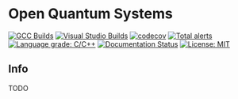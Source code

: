 # Open Quantum Systems

[![GCC Builds](https://travis-ci.org/GillianGrayson/oqs.svg?branch=master)](https://travis-ci.org/GillianGrayson/oqs)
[![Visual Studio Builds](https://ci.appveyor.com/api/projects/status/51smge2isehk6ge6?svg=true)](https://ci.appveyor.com/project/GillianGrayson/oqs)
[![codecov](https://codecov.io/gh/GillianGrayson/oqs/branch/master/graph/badge.svg)](https://codecov.io/gh/GillianGrayson/oqs)
[![Total alerts](https://img.shields.io/lgtm/alerts/g/GillianGrayson/oqs.svg?logo=lgtm&logoWidth=18)](https://lgtm.com/projects/g/GillianGrayson/oqs/alerts/)
[![Language grade: C/C++](https://img.shields.io/lgtm/grade/cpp/g/GillianGrayson/oqs.svg?logo=lgtm&logoWidth=18)](https://lgtm.com/projects/g/GillianGrayson/oqs/context:cpp)
[![Documentation Status](https://readthedocs.org/projects/oqs/badge/?version=latest)](https://oqs.readthedocs.io/en/latest/?badge=latest)
[![License: MIT](https://img.shields.io/badge/License-MIT-blue.svg)](/LICENSE)

## Info
TODO
